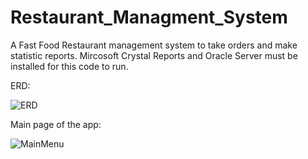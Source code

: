 # Restaurant_Managment_System
A Fast Food Restaurant management system to take orders and make statistic reports.
Mircosoft Crystal Reports and Oracle Server must be installed for this code to run.

ERD:


![ERD](https://user-images.githubusercontent.com/48356876/188719490-9b949717-218d-4b0e-b00f-f3fa71a0d3ff.png)

Main page of the app:


![MainMenu](https://user-images.githubusercontent.com/48356876/188719607-39d5a1f6-bb40-4154-b6b0-2aa6c3201ad9.png)
